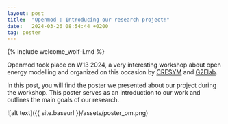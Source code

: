 ```yaml
---
layout: post
title:  "Openmod : Introducing our research project!"
date:   2024-03-26 08:54:44 +0200
tag: poster
---
```

{% include welcome_wolf-i.md %}

Openmod took place on W13 2024, a very interesting workshop about open energy modelling and organized on this occasion by [CRESYM](https://cresym.eu/) and [G2Elab](https://g2elab.grenoble-inp.fr/).

In this post, you will find the poster we presented about our project during the workshop. This poster serves as an introduction to our work and outlines the main goals of our research.

![alt text]({{ site.baseurl }}/assets/poster_om.png)

